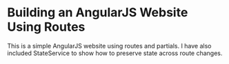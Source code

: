 Building an AngularJS Website Using Routes
======================

This is a simple AngularJS website using routes and partials. I have also included StateService to show how to preserve state across route changes.

